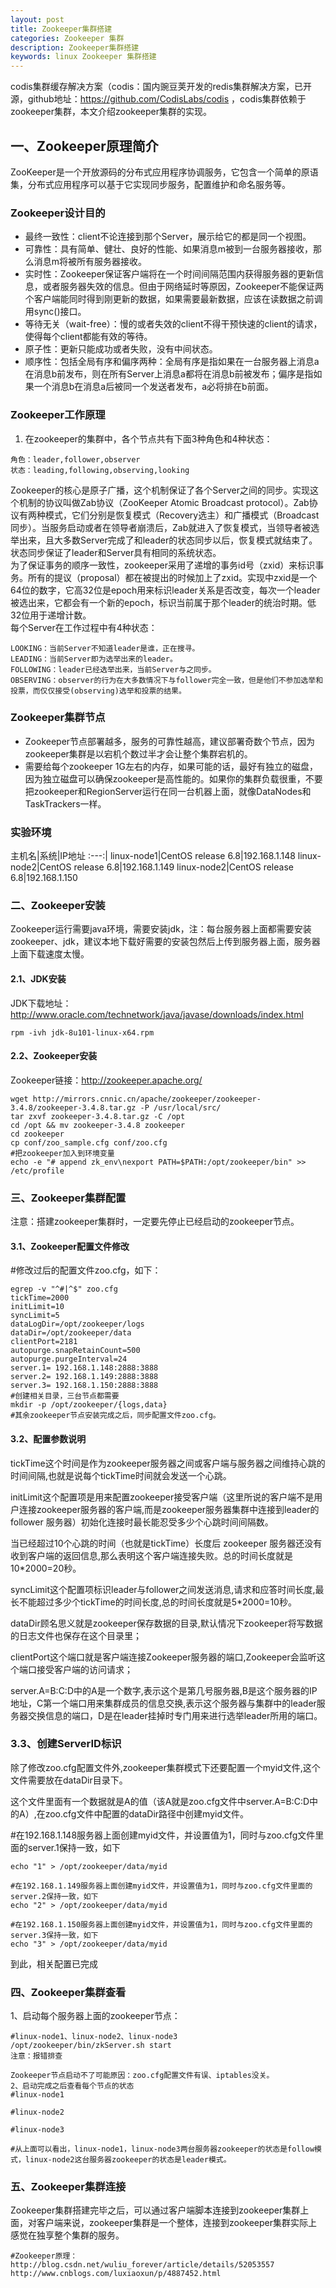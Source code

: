 ```yaml
---
layout: post
title: Zookeeper集群搭建
categories: Zookeeper 集群  
description: Zookeeper集群搭建
keywords: linux Zookeeper 集群搭建
---
```


codis集群缓存解决方案（codis：国内豌豆荚开发的redis集群解决方案，已开源，github地址：https://github.com/CodisLabs/codis
，codis集群依赖于zookeeper集群，本文介绍zookeeper集群的实现。   

## 一、Zookeeper原理简介
ZooKeeper是一个开放源码的分布式应用程序协调服务，它包含一个简单的原语集，分布式应用程序可以基于它实现同步服务，配置维护和命名服务等。  

### Zookeeper设计目的
* 最终一致性：client不论连接到那个Server，展示给它的都是同一个视图。
* 可靠性：具有简单、健壮、良好的性能、如果消息m被到一台服务器接收，那么消息m将被所有服务器接收。
* 实时性：Zookeeper保证客户端将在一个时间间隔范围内获得服务器的更新信息，或者服务器失效的信息。但由于网络延时等原因，Zookeeper不能保证两个客户端能同时得到刚更新的数据，如果需要最新数据，应该在读数据之前调用sync()接口。
* 等待无关（wait-free）：慢的或者失效的client不得干预快速的client的请求，使得每个client都能有效的等待。
* 原子性：更新只能成功或者失败，没有中间状态。
* 顺序性：包括全局有序和偏序两种：全局有序是指如果在一台服务器上消息a在消息b前发布，则在所有Server上消息a都将在消息b前被发布；偏序是指如果一个消息b在消息a后被同一个发送者发布，a必将排在b前面。

### Zookeeper工作原理
1. 在zookeeper的集群中，各个节点共有下面3种角色和4种状态：
```
角色：leader,follower,observer  
状态：leading,following,observing,looking
```
Zookeeper的核心是原子广播，这个机制保证了各个Server之间的同步。实现这个机制的协议叫做Zab协议（ZooKeeper Atomic Broadcast protocol）。Zab协议有两种模式，它们分别是恢复模式（Recovery选主）和广播模式（Broadcast同步）。当服务启动或者在领导者崩溃后，Zab就进入了恢复模式，当领导者被选举出来，且大多数Server完成了和leader的状态同步以后，恢复模式就结束了。状态同步保证了leader和Server具有相同的系统状态。  
为了保证事务的顺序一致性，zookeeper采用了递增的事务id号（zxid）来标识事务。所有的提议（proposal）都在被提出的时候加上了zxid。实现中zxid是一个64位的数字，它高32位是epoch用来标识leader关系是否改变，每次一个leader被选出来，它都会有一个新的epoch，标识当前属于那个leader的统治时期。低32位用于递增计数。  
每个Server在工作过程中有4种状态：  
```
LOOKING：当前Server不知道leader是谁，正在搜寻。
LEADING：当前Server即为选举出来的leader。
FOLLOWING：leader已经选举出来，当前Server与之同步。
OBSERVING：observer的行为在大多数情况下与follower完全一致，但是他们不参加选举和投票，而仅仅接受(observing)选举和投票的结果。
```

### Zookeeper集群节点
* Zookeeper节点部署越多，服务的可靠性越高，建议部署奇数个节点，因为zookeeper集群是以宕机个数过半才会让整个集群宕机的。
* 需要给每个zookeeper 1G左右的内存，如果可能的话，最好有独立的磁盘，因为独立磁盘可以确保zookeeper是高性能的。如果你的集群负载很重，不要把zookeeper和RegionServer运行在同一台机器上面，就像DataNodes和TaskTrackers一样。

### 实验环境
主机名|系统|IP地址
:---:|
linux-node1|CentOS release 6.8|192.168.1.148
linux-node2|CentOS release 6.8|192.168.1.149
linux-node2|CentOS release 6.8|192.168.1.150

### 二、Zookeeper安装
Zookeeper运行需要java环境，需要安装jdk，注：每台服务器上面都需要安装zookeeper、jdk，建议本地下载好需要的安装包然后上传到服务器上面，服务器上面下载速度太慢。

#### 2.1、JDK安装
JDK下载地址：http://www.oracle.com/technetwork/java/javase/downloads/index.html
```
rpm -ivh jdk-8u101-linux-x64.rpm
```

#### 2.2、Zookeeper安装
Zookeeper链接：http://zookeeper.apache.org/
```
wget http://mirrors.cnnic.cn/apache/zookeeper/zookeeper-3.4.8/zookeeper-3.4.8.tar.gz -P /usr/local/src/
tar zxvf zookeeper-3.4.8.tar.gz -C /opt
cd /opt && mv zookeeper-3.4.8 zookeeper
cd zookeeper
cp conf/zoo_sample.cfg conf/zoo.cfg
#把zookeeper加入到环境变量
echo -e "# append zk_env\nexport PATH=$PATH:/opt/zookeeper/bin" >> /etc/profile
```

### 三、Zookeeper集群配置
注意：搭建zookeeper集群时，一定要先停止已经启动的zookeeper节点。

#### 3.1、Zookeeper配置文件修改
#修改过后的配置文件zoo.cfg，如下：
```
egrep -v "^#|^$" zoo.cfg
tickTime=2000
initLimit=10
syncLimit=5
dataLogDir=/opt/zookeeper/logs
dataDir=/opt/zookeeper/data
clientPort=2181
autopurge.snapRetainCount=500
autopurge.purgeInterval=24
server.1= 192.168.1.148:2888:3888
server.2= 192.168.1.149:2888:3888
server.3= 192.168.1.150:2888:3888
#创建相关目录，三台节点都需要
mkdir -p /opt/zookeeper/{logs,data}
#其余zookeeper节点安装完成之后，同步配置文件zoo.cfg。
```

#### 3.2、配置参数说明
tickTime这个时间是作为zookeeper服务器之间或客户端与服务器之间维持心跳的时间间隔,也就是说每个tickTime时间就会发送一个心跳。   

initLimit这个配置项是用来配置zookeeper接受客户端（这里所说的客户端不是用户连接zookeeper服务器的客户端,而是zookeeper服务器集群中连接到leader的follower 服务器）初始化连接时最长能忍受多少个心跳时间间隔数。  

当已经超过10个心跳的时间（也就是tickTime）长度后 zookeeper 服务器还没有收到客户端的返回信息,那么表明这个客户端连接失败。总的时间长度就是 10*2000=20秒。  

syncLimit这个配置项标识leader与follower之间发送消息,请求和应答时间长度,最长不能超过多少个tickTime的时间长度,总的时间长度就是5*2000=10秒。  

dataDir顾名思义就是zookeeper保存数据的目录,默认情况下zookeeper将写数据的日志文件也保存在这个目录里；  

clientPort这个端口就是客户端连接Zookeeper服务器的端口,Zookeeper会监听这个端口接受客户端的访问请求；  

server.A=B:C:D中的A是一个数字,表示这个是第几号服务器,B是这个服务器的IP地址，C第一个端口用来集群成员的信息交换,表示这个服务器与集群中的leader服务器交换信息的端口，D是在leader挂掉时专门用来进行选举leader所用的端口。  

### 3.3、创建ServerID标识
除了修改zoo.cfg配置文件外,zookeeper集群模式下还要配置一个myid文件,这个文件需要放在dataDir目录下。  

这个文件里面有一个数据就是A的值（该A就是zoo.cfg文件中server.A=B:C:D中的A）,在zoo.cfg文件中配置的dataDir路径中创建myid文件。  

#在192.168.1.148服务器上面创建myid文件，并设置值为1，同时与zoo.cfg文件里面的server.1保持一致，如下
```
echo "1" > /opt/zookeeper/data/myid

#在192.168.1.149服务器上面创建myid文件，并设置值为1，同时与zoo.cfg文件里面的server.2保持一致，如下
echo "2" > /opt/zookeeper/data/myid

#在192.168.1.150服务器上面创建myid文件，并设置值为1，同时与zoo.cfg文件里面的server.3保持一致，如下
echo "3" > /opt/zookeeper/data/myid
```
到此，相关配置已完成

### 四、Zookeeper集群查看
1、启动每个服务器上面的zookeeper节点：
```
#linux-node1、linux-node2、linux-node3
/opt/zookeeper/bin/zkServer.sh start
注意：报错排查

Zookeeper节点启动不了可能原因：zoo.cfg配置文件有误、iptables没关。
2、启动完成之后查看每个节点的状态
#linux-node1

#linux-node2

#linux-node3

#从上面可以看出，linux-node1，linux-node3两台服务器zookeeper的状态是follow模式，linux-node2这台服务器zookeeper的状态是leader模式。
```
### 五、Zookeeper集群连接
Zookeeper集群搭建完毕之后，可以通过客户端脚本连接到zookeeper集群上面，对客户端来说，zookeeper集群是一个整体，连接到zookeeper集群实际上感觉在独享整个集群的服务。

```
#Zookeeper原理：
http://blog.csdn.net/wuliu_forever/article/details/52053557
http://www.cnblogs.com/luxiaoxun/p/4887452.html
```
